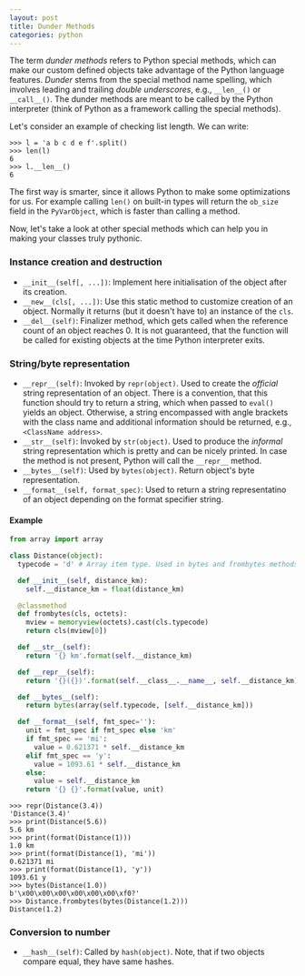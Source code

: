 ```yaml
---
layout: post
title: Dunder Methods
categories: python
---
```


The term *dunder methods* refers to Python special methods, which can make our custom defined objects take advantage of the Python language features. *Dunder* stems from the special method name spelling, which involves leading and trailing *double underscores*, e.g., `__len__()` or `__call__()`. The dunder methods are meant to be called by the Python interpreter (think of Python as a framework calling the special methods).

Let's consider an example of checking list length. We can write:
```
>>> l = 'a b c d e f'.split()
>>> len(l)
6
>>> l.__len__()
6
```

The first way is smarter, since it allows Python to make some optimizations for us. For example calling `len()` on built-in types will return the `ob_size` field in the `PyVarObject`, which is faster than calling a method.

Now, let's take a look at other special methods which can help you in making your classes truly pythonic.

### Instance creation and destruction
- `__init__(self[, ...])`: Implement here initialisation of the object after its creation.
- `__new__(cls[, ...])`: Use this static method to customize creation of an object. Normally it returns (but it doesn't have to) an instance of the `cls`.
- `__del__(self)`: Finalizer method, which gets called when the reference count of an object reaches 0. It is not guaranteed, that the function will be called for existing objects at the time Python interpreter exits. 

### String/byte representation
- `__repr__(self)`: Invoked by `repr(object)`. Used to create the *official* string representation of an object. There is a convention, that this function should try to return a string, which when passed to `eval()` yields an object. Otherwise, a string encompassed with angle brackets with the class name and additional information should be returned, e.g., `<ClassName address>`.
- `__str__(self)`: Invoked by `str(object)`. Used to produce the *informal* string representation which is pretty and can be nicely printed. In case the method is not present, Python will call the `__repr__` method.
- `__bytes__(self)`: Used by `bytes(object)`. Return object's byte representation.
- `__format__(self, format_spec)`: Used to return a string representatino of an object depending on the format specifier string.

#### Example
```python
from array import array

class Distance(object):
  typecode = 'd' # Array item type. Used in bytes and frombytes methods.

  def __init__(self, distance_km):
    self.__distance_km = float(distance_km)

  @classmethod
  def frombytes(cls, octets):
    mview = memoryview(octets).cast(cls.typecode)
    return cls(mview[0])

  def __str__(self):
    return '{} km'.format(self.__distance_km)

  def __repr__(self):
    return '{}({})'.format(self.__class__.__name__, self.__distance_km)

  def __bytes__(self):
    return bytes(array(self.typecode, [self.__distance_km]))

  def __format__(self, fmt_spec=''):
    unit = fmt_spec if fmt_spec else 'km'
    if fmt_spec == 'mi':
      value = 0.621371 * self.__distance_km
    elif fmt_spec == 'y':
      value = 1093.61 * self.__distance_km
    else:
      value = self.__distance_km
    return '{} {}'.format(value, unit)
```
```
>>> repr(Distance(3.4))
'Distance(3.4)'
>>> print(Distance(5.6))
5.6 km
>>> print(format(Distance(1)))
1.0 km
>>> print(format(Distance(1), 'mi'))
0.621371 mi
>>> print(format(Distance(1), 'y'))
1093.61 y
>>> bytes(Distance(1.0))
b'\x00\x00\x00\x00\x00\x00\xf0?'
>>> Distance.frombytes(bytes(Distance(1.2)))
Distance(1.2)
```

### Conversion to number
- `__hash__(self)`: Called by `hash(object)`. Note, that if two objects compare equal, they have same hashes.

[^1]: [Python Data Model](https://docs.python.org/3/reference/datamodel.html#special-method-names)
[^2]: Luciano Ramahlho, *Fluent Python*. O'Reilly 2015.